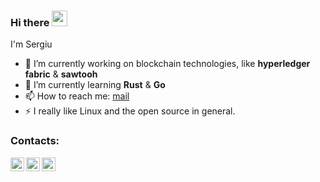 ### Hi there <img src="https://media.giphy.com/media/hvRJCLFzcasrR4ia7z/giphy.gif" width="25px">

<!--
**sergiupopescu199/sergiupopescu199** is a ✨ _special_ ✨ repository because its `README.md` (this file) appears on your GitHub profile.
-->
I'm Sergiu

- 🔭 I’m currently working on blockchain technologies, like **hyperledger fabric** & **sawtooh**
- 🌱 I’m currently learning **Rust** & **Go**
- 📫 How to reach me: [mail](mailto:sergiupopescu2@gmail.com)
- ⚡ I really like Linux and the open source in general.

### Contacts:
[<img align="left" alt="sergiupopescu | LinkedIn" width="22px" src="https://cdn.jsdelivr.net/npm/simple-icons@v3/icons/linkedin.svg" />][linkedin]
[<img align="left" alt="sergiupopescu | GitHub" width="22px" src="https://cdn.jsdelivr.net/npm/simple-icons@v3/icons/github.svg" />][github]
[<img align="left" alt="sergiupopescu | Telegram" width="22px" src="https://cdn.jsdelivr.net/npm/simple-icons@v3/icons/telegram.svg" />][telegram]


[linkedin]: https://www.linkedin.com/in/sergiu-popescu-267578168/
[github]: https://github.com/sergiupopescu199
[telegram]: https://t.me/sergiupopescu

